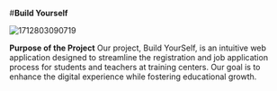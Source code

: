 #**Build Yourself**

![1712803090719](https://github.com/Younessboumlik/Portfolio/assets/104656844/2fc81ec2-e730-4ff2-95ba-8ae2b2fb50a2)


**Purpose of the Project**
Our project, Build YourSelf, is an intuitive web application designed to streamline the registration and job application process for students and teachers at training centers. Our goal is to enhance the digital experience while fostering educational growth.
